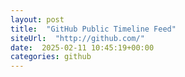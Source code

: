 ```yaml
---
layout: post
title:  "GitHub Public Timeline Feed"
siteUrl:  "http://github.com/"
date:  2025-02-11 10:45:19+00:00
categories: github
---
```

